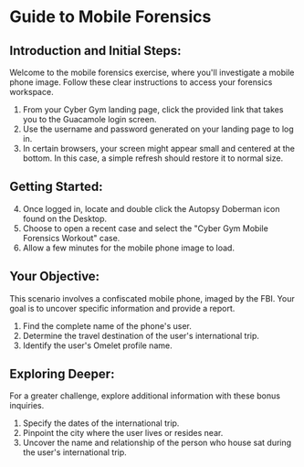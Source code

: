 # Guide to Mobile Forensics

## Introduction and Initial Steps:
Welcome to the mobile forensics exercise, where you'll investigate a mobile phone image. Follow these clear instructions to access your forensics workspace.
1. From your Cyber Gym landing page, click the provided link that takes you to the Guacamole login screen.
2. Use the username and password generated on your landing page to log in.
3. In certain browsers, your screen might appear small and centered at the bottom. In this case, a simple refresh should restore it to normal size.

## Getting Started:
4. Once logged in, locate and double click the Autopsy Doberman icon found on the Desktop.
5. Choose to open a recent case and select the "Cyber Gym Mobile Forensics Workout" case.
6. Allow a few minutes for the mobile phone image to load.

## Your Objective:
This scenario involves a confiscated mobile phone, imaged by the FBI. Your goal is to uncover specific information and provide a report.
1. Find the complete name of the phone's user.
2. Determine the travel destination of the user's international trip.
3. Identify the user's Omelet profile name.

## Exploring Deeper:
For a greater challenge, explore additional information with these bonus inquiries.
1. Specify the dates of the international trip.
2. Pinpoint the city where the user lives or resides near.
3. Uncover the name and relationship of the person who house sat during the user's international trip.
